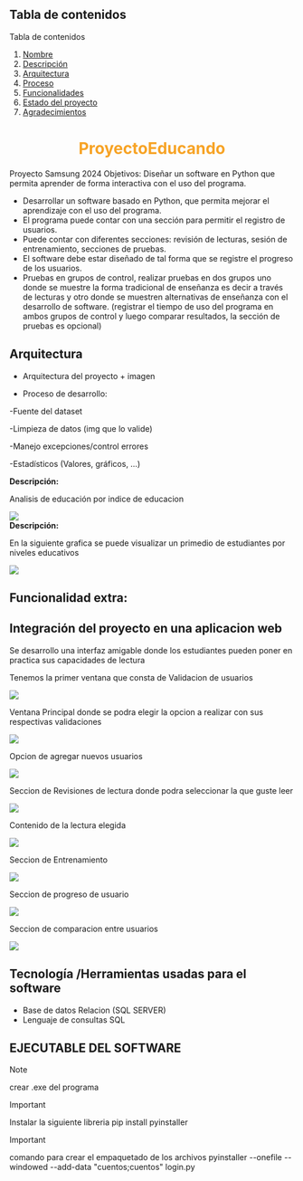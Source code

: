 ## Tabla de contenidos
Tabla de contenidos

1. [Nombre](#Nombre)
2. [Descripción](#descripción)
3. [Arquitectura](#Arquitectura)
4. [Proceso](#Proceso)
5. [Funcionalidades](#Funcionalidades)
6. [Estado del proyecto](#EstadoDelProyecto)
7. [Agradecimientos](#Agradecimientos)



<h1 style="text-align:center; color:#f7a325;">ProyectoEducando</h1>

Proyecto Samsung 2024
Objetivos: Diseñar un software en Python que permita aprender de forma interactiva con el uso del programa.

*	Desarrollar un software basado en Python, que permita mejorar el aprendizaje con el uso del programa.
*	El programa puede contar con una sección para permitir el registro de usuarios.
*	Puede contar con diferentes secciones: revisión de lecturas, sesión de entrenamiento, secciones de pruebas.
*	El software debe estar diseñado de tal forma que se registre el progreso de los usuarios.
*	Pruebas en grupos de control, realizar pruebas en dos grupos uno donde se muestre la forma tradicional de enseñanza es decir a través de lecturas y otro donde se muestren alternativas de enseñanza con el desarrollo de software. (registrar el tiempo de uso del programa en ambos grupos de control y luego comparar resultados, la sección de pruebas es opcional)




## Arquitectura



* Arquitectura del proyecto + imagen

* Proceso de desarrollo:

-Fuente del dataset

-Limpieza de datos (img que lo valide)

-Manejo excepciones/control errores

-Estadísticos (Valores, gráficos, …)
<!-- > [!NOTE]
> El proyecto se fundamenta en el analisis de datos y tambien en la implementacion de un software educativo que los estudiantes pueden optar para su rendimiento -->

<div>
  <strong >Descripción:</strong>
  <p>
    Analisis de educación por indice de educacion
  </p>
</div>
<img src="./assets/graficos/indiceEducacion.png">

<div>
  <strong >Descripción:</strong>
  <p>En la siguiente grafica se puede visualizar un primedio de estudiantes por niveles educativos</p>
</div>
<img src="./assets/graficos/promedioEducativo.png">


## Funcionalidad extra:

## Integración del proyecto en una aplicacion web
<p>  
Se desarrollo una interfaz amigable donde los estudiantes pueden poner en practica sus capacidades de lectura
</p>

<p> 
Tenemos la primer ventana que consta de Validacion de usuarios
</p>
<img src="./assets/login.png">

<br>
<p> 
Ventana Principal donde se podra elegir la opcion a realizar con sus respectivas validaciones
</p>
<img src="./assets/home.png">

<br>
<p> 
Opcion de agregar nuevos usuarios
</p>
<img src="./assets/formUser.png">

<br>
<p> 
Seccion de Revisiones de lectura donde podra seleccionar la que guste leer
</p>
<img src="./assets/cuentos.png">
<p> 
Contenido de la lectura elegida
</p>
<img src="./assets/selectCuento.png">

<br>
<p> 
Seccion de Entrenamiento
</p>
<img src="./assets/entrenamiento.png">

<br>
<p> 
Seccion de progreso de usuario
</p>
<img src="./assets/progreso.png">

<br>
<p> 
Seccion de comparacion entre usuarios
</p>
<img src="./assets/comparacion.png">

<br>





## Tecnología /Herramientas usadas para el software
* Base de datos Relacion (SQL SERVER)
* Lenguaje de consultas SQL


## EJECUTABLE DEL SOFTWARE

> [!NOTE]
> crear .exe del programa

> [!IMPORTANT]
> Instalar la siguiente libreria
> pip install pyinstaller

> [!IMPORTANT]
> comando para crear el empaquetado de los archivos
> pyinstaller --onefile --windowed --add-data "cuentos;cuentos" login.py
